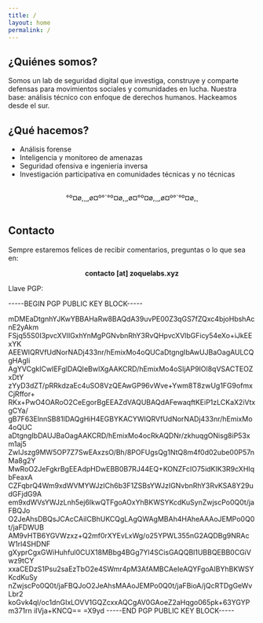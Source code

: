 ```yaml
---
title: /
layout: home
permalink: /
---
```


## ¿Quiénes somos?

Somos un lab de seguridad digital que investiga, construye y comparte defensas para movimientos sociales y comunidades en lucha. Nuestra base: análisis técnico con enfoque de derechos humanos. Hackeamos desde el sur. 

## ¿Qué hacemos?

- Análisis forense
- Inteligencia y monitoreo de amenazas
- Seguridad ofensiva e ingeniería inversa
- Investigación participativa en comunidades técnicas y no técnicas

<br>
  
<div align="center">°º¤ø,¸¸,ø¤º°`°º¤ø,¸,ø¤°º¤ø,¸¸,ø¤º°`°º¤ø,¸</div>

<br>

## Contacto

Sempre estaremos felices de recibir comentarios, preguntas o lo que sea en:  

<div align="center"><strong>contacto [at] zoquelabs.xyz</strong></div>  

Llave PGP:  

-----BEGIN PGP PUBLIC KEY BLOCK-----

mDMEaDtgnhYJKwYBBAHaRw8BAQdA39uvPE00Z3qGS7fZQxc4bjoHbshAcnE2yAkm
FSjq55S0I3pvcXVlIGxhYnMgPGNvbnRhY3RvQHpvcXVlbGFicy54eXo+iJkEExYK
AEEWIQRVfUdNorNADj433nr/hEmixMo4oQUCaDtgngIbAwUJBaOagAULCQgHAgIi
AgYVCgkICwIEFgIDAQIeBwIXgAAKCRD/hEmixMo4oSIjAP9IOl8qVSACTEOZxDtY
zYyD3dZT/pRRkdzaEc4uSO8VzQEAwGP96vWve+Ywm8T8zwUg1FG9ofmxCjRffor+
RKx+PwO4OARoO2CeEgorBgEEAZdVAQUBAQdAFewaqftKEiP1zLCKaX2iVtxgCYa/
gB7F63ElnnSB81IDAQgHiH4EGBYKACYWIQRVfUdNorNADj433nr/hEmixMo4oQUC
aDtgngIbDAUJBaOagAAKCRD/hEmixMo4ocRkAQDNr/zkhuqgONisg8iP53xm1aj5
ZwIJszg9MW5OP7Z7SwEAxzsO/Bh/8POFUgsQg1NtQ8m4f0d02ube00P57nMa8g2Y
MwRoO2JeFgkrBgEEAdpHDwEBB0B7RJ44EQ+KONZFcIO75idKIK3R9cXHIqbFeaxA
CZFqbrQ4Wm9xdWVMYWJzICh6b3F1ZSBsYWJzIGNvbnRhY3RvKSA8Y29udGFjdG9A
em9xdWVsYWJzLnh5ej6IkwQTFgoAOxYhBKWSYKcdKuSynZwjscPo0Q0t/jaFBQJo
O2JeAhsDBQsJCAcCAiICBhUKCQgLAgQWAgMBAh4HAheAAAoJEMPo0Q0t/jaFDWUB
AM9vHTB6YGVWzxz+Q2mf0rXYEvLxWg/o25YPWL355nG2AQDBg9NRAcW1rl4SHDNF
gXyprCgxGWiHuhful0CUX18MBbg4BGg7Yl4SCisGAQQBl1UBBQEBB0CGiVwz9tCY
xxaCEDzS1Psu2saEzTbO2e4SWmr4pM3AfAMBCAeIeAQYFgoAIBYhBKWSYKcdKuSy
nZwjscPo0Q0t/jaFBQJoO2JeAhsMAAoJEMPo0Q0t/jaFBioA/jQcRTDgGeWvLbr2
koGvk4ql/oc1dnGIxLOVV1GQZcxxAQCgAV0GAoeZ2aHqgo065pk+63YGYPm371rn
iIVja+KNCQ==
=X9yd
-----END PGP PUBLIC KEY BLOCK-----




